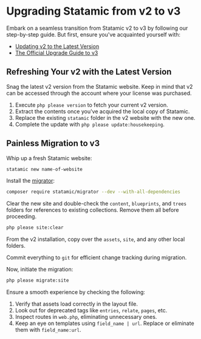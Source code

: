 # Upgrading Statamic from v2 to v3

Embark on a seamless transition from Statamic v2 to v3 by following our step-by-step guide. But first, ensure you've acquainted yourself with:

- [Updating v2 to the Latest Version](https://v2.statamic.com/updating)
- [The Official Upgrade Guide to v3](https://statamic.dev/upgrade-guide/v2-to-v3)

## Refreshing Your v2 with the Latest Version

Snag the latest v2 version from the Statamic website. Keep in mind that v2 can be accessed through the account where your license was purchased.

1. Execute `php please version` to fetch your current v2 version.
2. Extract the contents once you've acquired the local copy of Statamic.
3. Replace the existing `statamic` folder in the v2 website with the new one.
4. Complete the update with `php please update:housekeeping`.

## Painless Migration to v3

Whip up a fresh Statamic website:

```bash
statamic new name-of-website
```

Install the [migrator](https://github.com/statamic/migrator):

```bash
composer require statamic/migrator --dev --with-all-dependencies
```

Clear the new site and double-check the `content`, `blueprints`, and `trees` folders for references to existing collections. Remove them all before proceeding.

```bash
php please site:clear
```

From the v2 installation, copy over the `assets`, `site`, and any other local folders.

Commit everything to `git` for efficient change tracking during migration.

Now, initiate the migration:

```bash
php please migrate:site
```

Ensure a smooth experience by checking the following:
1. Verify that assets load correctly in the layout file.
2. Look out for deprecated tags like `entries`, `relate`, `pages`, etc.
3. Inspect routes in `web.php`, eliminating unnecessary ones.
4. Keep an eye on templates using `field_name | url`. Replace or eliminate them with `field_name:url`.